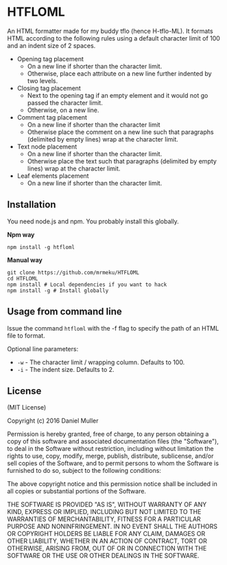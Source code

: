 HTFLOML
===========

An HTML formatter made for my buddy tflo (hence H-tflo-ML). It formats HTML according to the
following rules using a default character limit of 100 and an indent size of 2 spaces.

  * Opening tag placement
    * On a new line if shorter than the character limit.
    * Otherwise, place each attribute on a new line further indented by two levels.
  * Closing tag placement
    * Next to the opening tag if an empty element and it would not go passed the character limit.
    * Otherwise, on a new line.
  * Comment tag placement
    * On a new line if shorter than the character limit
    * Otherwise place the comment on a new line such that paragraphs (delimited by empty lines) wrap at the character limit.
  * Text node placement
    * On a new line if shorter than the character limit.
    * Otherwise place the text such that paragraphs (delimited by empty lines) wrap at the character limit.
  * Leaf elements placement
    * On a new line if shorter than the character limit.

Installation
------------

You need node.js and npm. You probably install this globally.

**Npm way**

	npm install -g htfloml

**Manual way**

	git clone https://github.com/mrmeku/HTFLOML
	cd HTFLOML
	npm install # Local dependencies if you want to hack
	npm install -g # Install globally


Usage from command line
-----------------------

Issue the command `htfloml` with the -f flag to specify the path of an HTML file to format.

Optional line parameters:

* `-w` - The character limit / wrapping column. Defaults to 100.
* `-i` - The indent size. Defaults to 2.


License
-------

(MIT License)

Copyright (c) 2016 Daniel Muller

Permission is hereby granted, free of charge, to any person obtaining a copy of this software and associated documentation files (the "Software"), to deal in the Software without restriction, including without limitation the rights to use, copy, modify, merge, publish, distribute, sublicense, and/or sell copies of the Software, and to permit persons to whom the Software is furnished to do so, subject to the following conditions:

The above copyright notice and this permission notice shall be included in all copies or substantial portions of the Software.

THE SOFTWARE IS PROVIDED "AS IS", WITHOUT WARRANTY OF ANY KIND, EXPRESS OR IMPLIED, INCLUDING BUT NOT LIMITED TO THE WARRANTIES OF MERCHANTABILITY, FITNESS FOR A PARTICULAR PURPOSE AND NONINFRINGEMENT. IN NO EVENT SHALL THE AUTHORS OR COPYRIGHT HOLDERS BE LIABLE FOR ANY CLAIM, DAMAGES OR OTHER LIABILITY, WHETHER IN AN ACTION OF CONTRACT, TORT OR OTHERWISE, ARISING FROM, OUT OF OR IN CONNECTION WITH THE SOFTWARE OR THE USE OR OTHER DEALINGS IN THE SOFTWARE.
